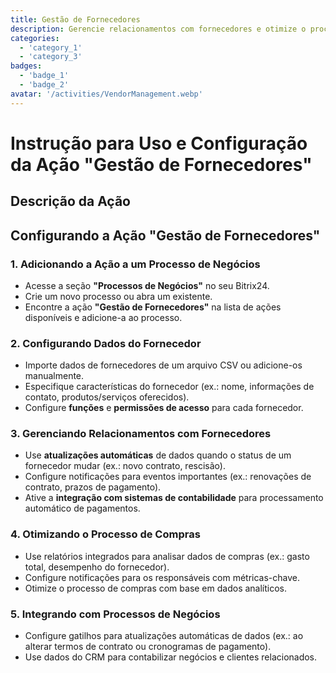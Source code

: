 ```yaml
---
title: Gestão de Fornecedores
description: Gerencie relacionamentos com fornecedores e otimize o processo de compras.
categories: 
  - 'category_1'
  - 'category_3'
badges: 
  - 'badge_1'
  - 'badge_2'
avatar: '/activities/VendorManagement.webp'
---
```


# Instrução para Uso e Configuração da Ação "Gestão de Fornecedores"

## Descrição da Ação

## **Configurando a Ação "Gestão de Fornecedores"**

### 1. Adicionando a Ação a um Processo de Negócios
- Acesse a seção **"Processos de Negócios"** no seu Bitrix24.
- Crie um novo processo ou abra um existente.
- Encontre a ação **"Gestão de Fornecedores"** na lista de ações disponíveis e adicione-a ao processo.

### 2. Configurando Dados do Fornecedor
- Importe dados de fornecedores de um arquivo CSV ou adicione-os manualmente.
- Especifique características do fornecedor (ex.: nome, informações de contato, produtos/serviços oferecidos).
- Configure **funções** e **permissões de acesso** para cada fornecedor.

### 3. Gerenciando Relacionamentos com Fornecedores
- Use **atualizações automáticas** de dados quando o status de um fornecedor mudar (ex.: novo contrato, rescisão).
- Configure notificações para eventos importantes (ex.: renovações de contrato, prazos de pagamento).
- Ative a **integração com sistemas de contabilidade** para processamento automático de pagamentos.

### 4. Otimizando o Processo de Compras
- Use relatórios integrados para analisar dados de compras (ex.: gasto total, desempenho do fornecedor).
- Configure notificações para os responsáveis com métricas-chave.
- Otimize o processo de compras com base em dados analíticos.

### 5. Integrando com Processos de Negócios
- Configure gatilhos para atualizações automáticas de dados (ex.: ao alterar termos de contrato ou cronogramas de pagamento).
- Use dados do CRM para contabilizar negócios e clientes relacionados.